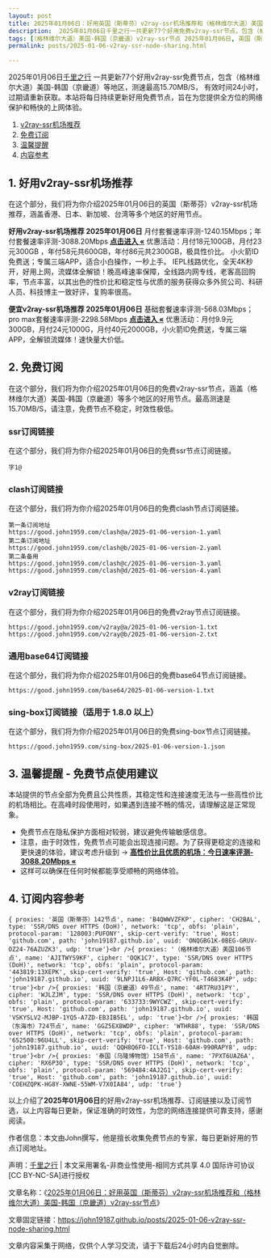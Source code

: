 ```yaml
---
layout: post
title: 2025年01月06日：好用英国（斯蒂芬）v2ray-ssr机场推荐和（格林维尔大道）美国-韩国（京畿道）v2ray-ssr节点
description:  2025年01月06日千里之行一共更新77个好用免费v2ray-ssr节点，包含（格林维尔大道）美国-韩国（京畿道）等地区，测速最高15.70MB/S， 有效时间24小时，过期请重新获取。本站将每日持续更新好用免费节点，旨在为您提供全方位的网络保护和畅快的上网体验
tags: [（格林维尔大道）美国-韩国（京畿道）v2ray-ssr节点 2025年01月06日, 英国（斯蒂芬）好用v2ray-ssr机场推荐 2025年01月06日]
permalink: posts/2025-01-06-v2ray-ssr-node-sharing.html

---
```



2025年01月06日[千里之行](https://john19187.github.io) 一共更新77个好用v2ray-ssr免费节点，包含（格林维尔大道）美国-韩国（京畿道）等地区，测速最高15.70MB/S， 有效时间24小时，过期请重新获取。本站将每日持续更新好用免费节点，旨在为您提供全方位的网络保护和畅快的上网体验。

1. [v2ray-ssr机场推荐](#1-好用v2ray-ssr机场推荐)
2. [免费订阅](#2-免费订阅)
3. [温馨提醒](#3-温馨提醒---免费节点使用建议)
4. [内容参考](#4-订阅内容参考)

## 1. 好用v2ray-ssr机场推荐

在这个部分，我们将为你介绍2025年01月06日的英国（斯蒂芬）v2ray-ssr机场推荐，涵盖香港、日本、新加坡、台湾等多个地区的好用节点。

<div class="good cat1"><strong>好用v2ray-ssr机场推荐 2025年01月06日</strong> 月付套餐速率评测-1240.15Mbps；年付套餐速率评测-3088.20Mbps <strong><a href="https://good.john1959.com/lepl/2025-01-06" target="_blank">点击进入 «</a></strong> 优惠活动：月付18元100GB，月付23元300GB ，年付58元共600GB，年付86元共2300GB，极具性价比。 小火箭ID免费送；专属三端APP，适合小白操作，一秒上手。 IEPL线路优化，全天4K秒开，好用上网，流媒体全解锁！晚高峰速率保障，全线路内网专线，老客高回购率，节点丰富，以其出色的性价比和稳定性与优质的服务获得众多外贸公司、科研人员、科技博主一致好评，复购率很高。</div><div class="good cat2">

<strong>便宜v2ray-ssr机场推荐 2025年01月06日</strong> 基础套餐速率评测-568.03Mbps；pro max套餐速率评测-2298.58Mbps <strong><a href="https://good.john1959.com/cheap/2025-01-06" target="_blank">点击进入 «</a></strong> 优惠活动：月付9.9元300GB，月付24元1000G，月付40元2000GB，小火箭ID免费送，专属三端APP，全解锁流媒体！速快量大价低。</div>

## 2. 免费订阅

在这个部分，我们将为你介绍2025年01月06日的免费v2ray-ssr节点，涵盖（格林维尔大道）美国-韩国（京畿道）等多个地区的好用节点。最高测速是15.70MB/S，请注意，免费节点不稳定，时效性极低。

### ssr订阅链接

在这个部分，我们将为你介绍2025年01月06日的免费ssr节点订阅链接。

```
字1@
```

### clash订阅链接

在这个部分，我们将为你介绍2025年01月06日的免费clash节点订阅链接。

```
第一条订阅地址
https://good.john1959.com/clash@a/2025-01-06-version-1.yaml
第二条订阅地址
https://good.john1959.com/clash@b/2025-01-06-version-2.yaml
第二条备用
https://good.john1959.com/clash@c/2025-01-06-version-3.yaml
https://good.john1959.com/clash@d/2025-01-06-version-4.yaml
```

### v2ray订阅链接

在这个部分，我们将为你介绍2025年01月06日的免费v2ray节点订阅链接。

```
https://good.john1959.com/v2ray@a/2025-01-06-version-1.txt
https://good.john1959.com/v2ray@b/2025-01-06-version-2.txt
```

### 通用base64订阅链接

在这个部分，我们将为你介绍2025年01月06日的免费base64节点订阅链接。

```
https://good.john1959.com/base64/2025-01-06-version-1.txt
```

### sing-box订阅链接（适用于 1.8.0 以上）

在这个部分，我们将为你介绍2025年01月06日的免费sing-box节点订阅链接。

```
https://good.john1959.com/sing-box/2025-01-06-version-1.json
```

## 3. 温馨提醒 - 免费节点使用建议

本站提供的节点全部为免费且公共性质，其稳定性和连接速度无法与一些高性价比的机场相比。在高峰时段使用时，如果遇到连接不畅的情况，请理解这是正常现象。

- 免费节点在隐私保护方面相对较弱，建议避免传输敏感信息。
- 注意，由于时效性，免费节点可能会出现连接问题。为了获得更稳定的连接和更快速的体验，建议考虑升级到 → <strong>[高性价比且优质的机场：今日速率评测- 3088.20Mbps «](https://good.john1959.com/lepl/2025-01-06)</strong>
- 这样可以确保在任何时候都能享受顺畅的网络体验。

## 4. 订阅内容参考

```
{ proxies: '英国（斯蒂芬）142节点', name: 'B4QWWVZFKP', cipher: 'CH2BAL', type: 'SSR/DNS over HTTPS (DoH)', network: 'tcp', obfs: 'plain', protocol-param: '128003:PUFONY', skip-cert-verify: 'true', Host: 'github.com', path: 'john19187.github.io', uuid: 'ONQGBG1K-0BEG-GRUV-OZ24-76AZUZK3', udp: 'true'}<br />{ proxies: '（格林维尔大道）美国106节点', name: 'AJITWYS9KF', cipher: 'OQK1C7', type: 'SSR/DNS over HTTPS (DoH)', network: 'tcp', obfs: 'plain', protocol-param: '443819:13XEPK', skip-cert-verify: 'true', Host: 'github.com', path: 'john19187.github.io', uuid: '9LNPJ1L6-ARBX-Q7RC-YF0L-T4683K4P', udp: 'true'}<br />{ proxies: '韩国（京畿道）49节点', name: '4RT7RU31PY', cipher: 'WJLZJM', type: 'SSR/DNS over HTTPS (DoH)', network: 'tcp', obfs: 'plain', protocol-param: '633733:9WYCWZ', skip-cert-verify: 'true', Host: 'github.com', path: 'john19187.github.io', uuid: 'VSKYSLV2-MJBP-1YQ5-A7ZD-EB3IB5EL', udp: 'true'}<br />{ proxies: '韩国（东海市）724节点', name: 'GGZ5EXBWDP', cipher: 'WTHR88', type: 'SSR/DNS over HTTPS (DoH)', network: 'tcp', obfs: 'plain', protocol-param: '652500:96U4LL', skip-cert-verify: 'true', Host: 'github.com', path: 'john19187.github.io', uuid: 'QQH8Q6FO-ICLT-YS18-60AH-990RAPY8', udp: 'true'}<br />{ proxies: '泰国（乌隆博物馆）158节点', name: '7PXT6UAZ6A', cipher: 'RX6P3O', type: 'SSR/DNS over HTTPS (DoH)', network: 'tcp', obfs: 'plain', protocol-param: '569484:4AJ2G1', skip-cert-verify: 'true', Host: 'github.com', path: 'john19187.github.io', uuid: 'COEHZQPK-HG8Y-XWNE-55WM-V7X0IA84', udp: 'true'}
```

以上介绍了<strong>2025年01月06日</strong>的好用v2ray-ssr机场推荐、订阅链接以及订阅节选，以上内容每日更新，保证准确的时效性，为您的网络连接提供可靠支持，感谢阅读。

作者信息：本文由John撰写，他是擅长收集免费节点的专家，每日更新好用的节点订阅地址。

声明：[千里之行](https://john19187.github.io) | 本文采用署名-非商业性使用-相同方式共享 4.0 国际许可协议[CC BY-NC-SA]进行授权

文章名称：《[2025年01月06日：好用英国（斯蒂芬）v2ray-ssr机场推荐和（格林维尔大道）美国-韩国（京畿道）v2ray-ssr节点](https://john19187.github.io/posts/2025-01-06-v2ray-ssr-node-sharing.html)》

文章固定链接：https://john19187.github.io/posts/2025-01-06-v2ray-ssr-node-sharing.html

文章内容采集于网络，仅供个人学习交流，请于下载后24小时内自觉删除。
